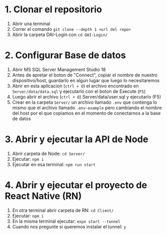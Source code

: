 # 1. Clonar el repositorio

1. Abrir una terminal
2. Correr el comando `git clone --depth 1 <url del repo>`
3. Abrir la carpeta DAI-Login con `cd DAI-Login/`

# 2. Configurar Base de datos

1. Abrir MS SQL Server Management Studio 18
2. Antes de apretar el boton de "Connect", copiar el nombre de nuestro dispositivo/host, guardarlo en algun lugar que luego lo necesitaremos
3. Abrir en esta aplicacion (`ctrl + O`) el archivo encontrado en `Server/data/data.sql` y ejecutarlo con el boton de Execute (`F5`)
4. Luego abrir el archivo (`ctrl + O`) Server/data/user.sql y ejecutarlo (F5)
5. Crear en la carpeta `Server/` un archivo llamado `.env` que contenga lo mismo que el archivo llamado `.env-example` pero cambiando el nombre del host por el que copiamos en el momento de conectarnos a la base de datos

# 3. Abrir y ejecutar la API de Node

1. Abrir carpeta de Node: `cd Server/`
2. Ejecutar: `npm i`
3. Ejecutar en esa terminal: `npm run start`

# 4. Abrir y ejecutar el proyecto de React Native (RN)

1. En otra terminal abrir carpeta de RN: `cd Client/`
2. Ejecutar: `npm i`
3. En la misma terminal ejecutar: `expo start --tunnel`
4. Cuando nos pregunte si queremos instalar el tunnel: `y`
